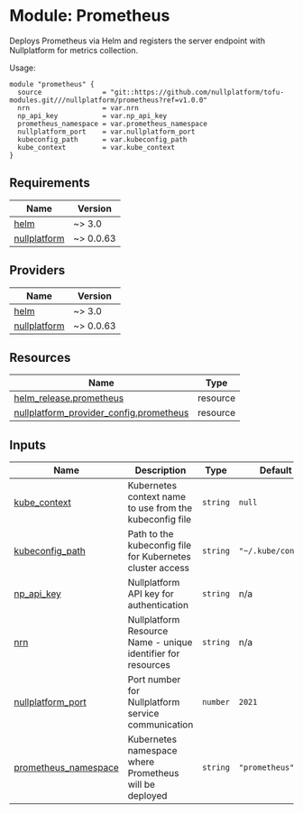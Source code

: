 # Module: Prometheus

Deploys Prometheus via Helm and registers the server endpoint with Nullplatform for metrics collection.

Usage:

```
module "prometheus" {
  source               = "git::https://github.com/nullplatform/tofu-modules.git///nullplatform/prometheus?ref=v1.0.0"
  nrn                  = var.nrn
  np_api_key           = var.np_api_key
  prometheus_namespace = var.prometheus_namespace
  nullplatform_port    = var.nullplatform_port
  kubeconfig_path      = var.kubeconfig_path
  kube_context         = var.kube_context
}
```

<!-- BEGIN_TF_DOCS -->
## Requirements

| Name | Version |
|------|---------|
| <a name="requirement_helm"></a> [helm](#requirement\_helm) | ~> 3.0 |
| <a name="requirement_nullplatform"></a> [nullplatform](#requirement\_nullplatform) | ~> 0.0.63 |

## Providers

| Name | Version |
|------|---------|
| <a name="provider_helm"></a> [helm](#provider\_helm) | ~> 3.0 |
| <a name="provider_nullplatform"></a> [nullplatform](#provider\_nullplatform) | ~> 0.0.63 |

## Resources

| Name | Type |
|------|------|
| [helm_release.prometheus](https://registry.terraform.io/providers/hashicorp/helm/latest/docs/resources/release) | resource |
| [nullplatform_provider_config.prometheus](https://registry.terraform.io/providers/nullplatform/nullplatform/latest/docs/resources/provider_config) | resource |

## Inputs

| Name | Description | Type | Default | Required |
|------|-------------|------|---------|:--------:|
| <a name="input_kube_context"></a> [kube\_context](#input\_kube\_context) | Kubernetes context name to use from the kubeconfig file | `string` | `null` | no |
| <a name="input_kubeconfig_path"></a> [kubeconfig\_path](#input\_kubeconfig\_path) | Path to the kubeconfig file for Kubernetes cluster access | `string` | `"~/.kube/config"` | no |
| <a name="input_np_api_key"></a> [np\_api\_key](#input\_np\_api\_key) | Nullplatform API key for authentication | `string` | n/a | yes |
| <a name="input_nrn"></a> [nrn](#input\_nrn) | Nullplatform Resource Name - unique identifier for resources | `string` | n/a | yes |
| <a name="input_nullplatform_port"></a> [nullplatform\_port](#input\_nullplatform\_port) | Port number for Nullplatform service communication | `number` | `2021` | no |
| <a name="input_prometheus_namespace"></a> [prometheus\_namespace](#input\_prometheus\_namespace) | Kubernetes namespace where Prometheus will be deployed | `string` | `"prometheus"` | no |
<!-- END_TF_DOCS -->

